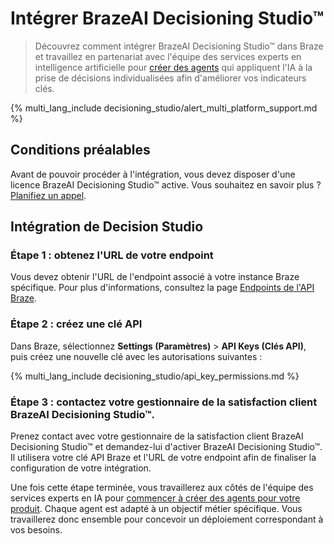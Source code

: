 # Intégrer BrazeAI Decisioning Studio™

> Découvrez comment intégrer BrazeAI Decisioning Studio™ dans Braze et travaillez en partenariat avec l'équipe des services experts en intelligence artificielle pour [créer des agents]({{site.baseurl}}/user_guide/brazeai/decisioning_studio/building_agents) qui appliquent l'IA à la prise de décisions individualisées afin d'améliorer vos indicateurs clés.

{% multi_lang_include decisioning_studio/alert_multi_platform_support.md %}

## Conditions préalables

Avant de pouvoir procéder à l'intégration, vous devez disposer d'une licence BrazeAI Decisioning Studio™ active. Vous souhaitez en savoir plus ? [Planifiez un appel](https://www.braze.com/get-started/).

## Intégration de Decision Studio

### Étape 1 : obtenez l'URL de votre endpoint

Vous devez obtenir l'URL de l'endpoint associé à votre instance Braze spécifique. Pour plus d'informations, consultez la page [Endpoints de l'API Braze]({{site.baseurl}}/developer_guide/rest_api/basics/#endpoints).

### Étape 2 : créez une clé API

Dans Braze, sélectionnez **Settings (Paramètres)** > **API Keys (Clés API)**, puis créez une nouvelle clé avec les autorisations suivantes :

{% multi_lang_include decisioning_studio/api_key_permissions.md %}

### Étape 3 : contactez votre gestionnaire de la satisfaction client BrazeAI Decisioning Studio™.

Prenez contact avec votre gestionnaire de la satisfaction client BrazeAI Decisioning Studio™ et demandez-lui d'activer BrazeAI Decisioning Studio™. Il utilisera votre clé API Braze et l'URL de votre endpoint afin de finaliser la configuration de votre intégration.

Une fois cette étape terminée, vous travaillerez aux côtés de l'équipe des services experts en IA pour [commencer à créer des agents pour votre produit]({{site.baseurl}}/user_guide/brazeai/decisioning_studio/building_agents). Chaque agent est adapté à un objectif métier spécifique. Vous travaillerez donc ensemble pour concevoir un déploiement correspondant à vos besoins.
